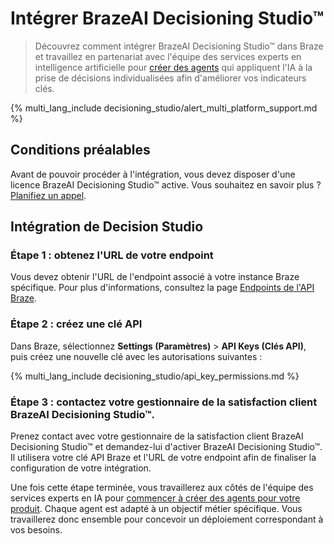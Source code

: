 # Intégrer BrazeAI Decisioning Studio™

> Découvrez comment intégrer BrazeAI Decisioning Studio™ dans Braze et travaillez en partenariat avec l'équipe des services experts en intelligence artificielle pour [créer des agents]({{site.baseurl}}/user_guide/brazeai/decisioning_studio/building_agents) qui appliquent l'IA à la prise de décisions individualisées afin d'améliorer vos indicateurs clés.

{% multi_lang_include decisioning_studio/alert_multi_platform_support.md %}

## Conditions préalables

Avant de pouvoir procéder à l'intégration, vous devez disposer d'une licence BrazeAI Decisioning Studio™ active. Vous souhaitez en savoir plus ? [Planifiez un appel](https://www.braze.com/get-started/).

## Intégration de Decision Studio

### Étape 1 : obtenez l'URL de votre endpoint

Vous devez obtenir l'URL de l'endpoint associé à votre instance Braze spécifique. Pour plus d'informations, consultez la page [Endpoints de l'API Braze]({{site.baseurl}}/developer_guide/rest_api/basics/#endpoints).

### Étape 2 : créez une clé API

Dans Braze, sélectionnez **Settings (Paramètres)** > **API Keys (Clés API)**, puis créez une nouvelle clé avec les autorisations suivantes :

{% multi_lang_include decisioning_studio/api_key_permissions.md %}

### Étape 3 : contactez votre gestionnaire de la satisfaction client BrazeAI Decisioning Studio™.

Prenez contact avec votre gestionnaire de la satisfaction client BrazeAI Decisioning Studio™ et demandez-lui d'activer BrazeAI Decisioning Studio™. Il utilisera votre clé API Braze et l'URL de votre endpoint afin de finaliser la configuration de votre intégration.

Une fois cette étape terminée, vous travaillerez aux côtés de l'équipe des services experts en IA pour [commencer à créer des agents pour votre produit]({{site.baseurl}}/user_guide/brazeai/decisioning_studio/building_agents). Chaque agent est adapté à un objectif métier spécifique. Vous travaillerez donc ensemble pour concevoir un déploiement correspondant à vos besoins.
